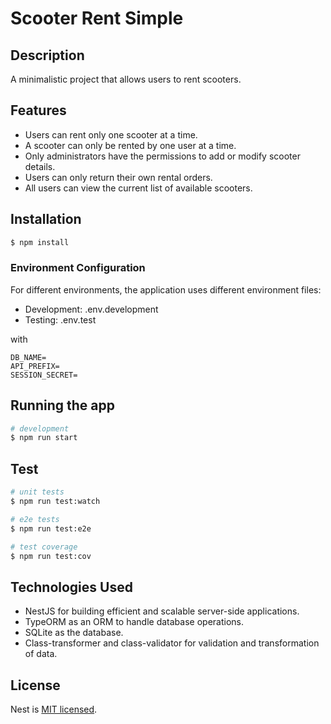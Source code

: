 # Scooter Rent Simple
## Description
A minimalistic project that allows users to rent scooters. 

## Features
- Users can rent only one scooter at a time.
- A scooter can only be rented by one user at a time.
- Only administrators have the permissions to add or modify scooter details.
- Users can only return their own rental orders.
- All users can view the current list of available scooters.

## Installation

```bash
$ npm install
```
### Environment Configuration
For different environments, the application uses different environment files:

- Development: .env.development
- Testing: .env.test

with
```
DB_NAME=
API_PREFIX=
SESSION_SECRET=
```

## Running the app

```bash
# development
$ npm run start
```

## Test

```bash
# unit tests
$ npm run test:watch

# e2e tests
$ npm run test:e2e

# test coverage
$ npm run test:cov
```
## Technologies Used
- NestJS for building efficient and scalable server-side applications.
- TypeORM as an ORM to handle database operations.
- SQLite as the database.
- Class-transformer and class-validator for validation and transformation of data.
## License

Nest is [MIT licensed](LICENSE).
